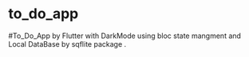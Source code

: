 # to_do_app

#To_Do_App by Flutter with DarkMode using bloc state mangment and Local DataBase by sqflite package .


